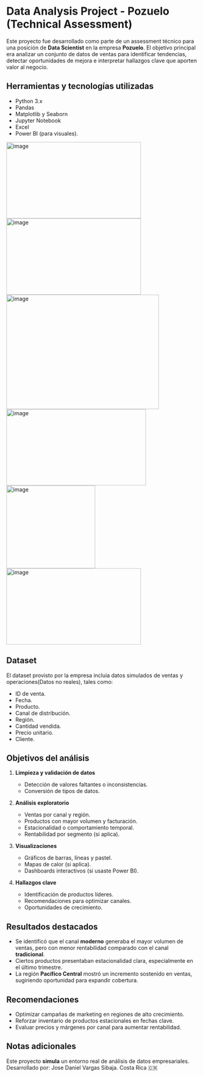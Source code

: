 # Data Analysis Project - Pozuelo (Technical Assessment)

Este proyecto fue desarrollado como parte de un assessment técnico para una posición de **Data Scientist** en la empresa **Pozuelo**. El objetivo principal era analizar un conjunto de datos de ventas para identificar tendencias, detectar oportunidades de mejora e interpretar hallazgos clave que aporten valor al negocio.

## Herramientas y tecnologías utilizadas

- Python 3.x  
- Pandas  
- Matplotlib y Seaborn  
- Jupyter Notebook  
- Excel  
- Power BI (para visuales).

<img width="353" height="200" alt="image" src="https://github.com/user-attachments/assets/b1c6b027-598d-4363-ad55-a4d44cf588c0" />
<img width="353" height="200" alt="image" src="https://github.com/user-attachments/assets/0059b334-c634-4247-be20-702e6c9e0612" />
<img width="400" height="300" alt="image" src="https://github.com/user-attachments/assets/3db50f11-bf99-4b7d-9c52-313c36f6f77b" />
<img width="366" height="200" alt="image" src="https://github.com/user-attachments/assets/6b1057b5-26b5-4817-bb03-e114c432894f" />
<img width="233" height="217" alt="image" src="https://github.com/user-attachments/assets/2d7eb7a6-8a1e-4046-9a38-ee6d0e61c05f" />
<img width="353" height="200" alt="image" src="https://github.com/user-attachments/assets/3fc41ce8-c57c-4a39-903a-4b2328d34019" />






## Dataset

El dataset provisto por la empresa incluía datos simulados de ventas y operaciones(Datos no reales), tales como:

- ID de venta.
- Fecha.
- Producto.
- Canal de distribución.
- Región.
- Cantidad vendida.
- Precio unitario.
- Cliente.

## Objetivos del análisis

1. **Limpieza y validación de datos**
   - Detección de valores faltantes o inconsistencias.
   - Conversión de tipos de datos.

2. **Análisis exploratorio**
   - Ventas por canal y región.
   - Productos con mayor volumen y facturación.
   - Estacionalidad o comportamiento temporal.
   - Rentabilidad por segmento (si aplica).

3. **Visualizaciones**
   - Gráficos de barras, líneas y pastel.
   - Mapas de calor (si aplica).
   - Dashboards interactivos (si usaste Power BI).

4. **Hallazgos clave**
   - Identificación de productos líderes.
   - Recomendaciones para optimizar canales.
   - Oportunidades de crecimiento.

## Resultados destacados

- Se identificó que el canal **moderno** generaba el mayor volumen de ventas, pero con menor rentabilidad comparado con el canal **tradicional**.
- Ciertos productos presentaban estacionalidad clara, especialmente en el último trimestre.
- La región **Pacífico Central** mostró un incremento sostenido en ventas, sugiriendo oportunidad para expandir cobertura.

## Recomendaciones

- Optimizar campañas de marketing en regiones de alto crecimiento.
- Reforzar inventario de productos estacionales en fechas clave.
- Evaluar precios y márgenes por canal para aumentar rentabilidad.

## Notas adicionales

Este proyecto **simula** un entorno real de análisis de datos empresariales.
Desarrollado por:
Jose Daniel Vargas Sibaja.
Costa Rica 🇨🇷
